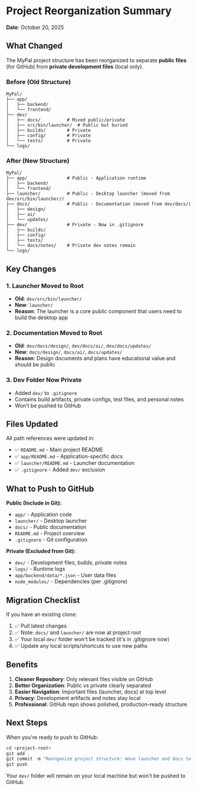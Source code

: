 # Project Reorganization Summary

**Date**: October 20, 2025

## What Changed

The MyPal project structure has been reorganized to separate **public files** (for GitHub) from **private development files** (local only).

### Before (Old Structure)
```
MyPal/
├── app/
│   ├── backend/
│   └── frontend/
├── dev/
│   ├── docs/          # Mixed public/private
│   ├── src/bin/launcher/  # Public but buried
│   ├── builds/        # Private
│   ├── config/        # Private
│   └── tests/         # Private
└── logs/
```

### After (New Structure)
```
MyPal/
├── app/               # Public - Application runtime
│   ├── backend/
│   └── frontend/
├── launcher/          # Public - Desktop launcher (moved from dev/src/bin/launcher/)
├── docs/              # Public - Documentation (moved from dev/docs/)
│   ├── design/
│   ├── ai/
│   └── updates/
├── dev/               # Private - Now in .gitignore
│   ├── builds/
│   ├── config/
│   ├── tests/
│   └── docs/notes/    # Private dev notes remain
└── logs/
```

## Key Changes

### 1. **Launcher Moved to Root**
- **Old**: `dev/src/bin/launcher/`
- **New**: `launcher/`
- **Reason**: The launcher is a core public component that users need to build the desktop app

### 2. **Documentation Moved to Root**
- **Old**: `dev/docs/design/`, `dev/docs/ai/`, `dev/docs/updates/`
- **New**: `docs/design/`, `docs/ai/`, `docs/updates/`
- **Reason**: Design documents and plans have educational value and should be public

### 3. **Dev Folder Now Private**
- Added `dev/` to `.gitignore`
- Contains build artifacts, private configs, test files, and personal notes
- Won't be pushed to GitHub

## Files Updated

All path references were updated in:
- ✅ `README.md` - Main project README
- ✅ `app/README.md` - Application-specific docs
- ✅ `launcher/README.md` - Launcher documentation
- ✅ `.gitignore` - Added `dev/` exclusion

## What to Push to GitHub

**Public (Include in Git):**
- `app/` - Application code
- `launcher/` - Desktop launcher
- `docs/` - Public documentation
- `README.md` - Project overview
- `.gitignore` - Git configuration

**Private (Excluded from Git):**
- `dev/` - Development files, builds, private notes
- `logs/` - Runtime logs
- `app/backend/data/*.json` - User data files
- `node_modules/` - Dependencies (per .gitignore)

## Migration Checklist

If you have an existing clone:
1. ✅ Pull latest changes
2. ✅ Note: `docs/` and `launcher/` are now at project root
3. ✅ Your local `dev/` folder won't be tracked (it's in .gitignore now)
4. ✅ Update any local scripts/shortcuts to use new paths

## Benefits

1. **Cleaner Repository**: Only relevant files visible on GitHub
2. **Better Organization**: Public vs private clearly separated
3. **Easier Navigation**: Important files (launcher, docs) at top level
4. **Privacy**: Development artifacts and notes stay local
5. **Professional**: GitHub repo shows polished, production-ready structure

## Next Steps

When you're ready to push to GitHub:
```powershell
cd <project-root>
git add .
git commit -m "Reorganize project structure: move launcher and docs to root, privatize dev folder"
git push
```

Your `dev/` folder will remain on your local machine but won't be pushed to GitHub.
